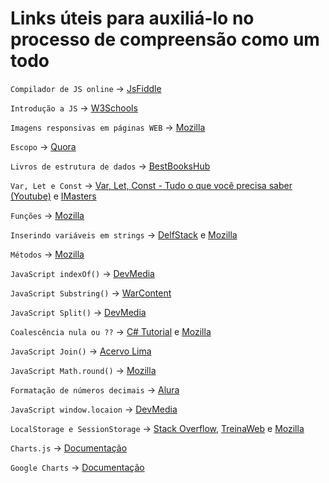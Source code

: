 # Links úteis para auxiliá-lo no processo de compreensão como um todo

`Compilador de JS online` -> [JsFiddle](https://jsfiddle.net/)

`Introdução a JS`  -> [W3Schools](https://www.w3schools.com/js/js_intro.asp)

`Imagens responsivas em páginas WEB` -> [Mozilla](https://developer.mozilla.org/pt-BR/docs/Learn/HTML/Multimedia_and_embedding/Responsive_images)

`Escopo` -> [Quora](https://pt.quora.com/O-que-%C3%A9-escopo-em-programa%C3%A7%C3%A3o)

`Livros de estrutura de dados` -> [BestBooksHub](https://bestbookshub.com/best-data-structures-books/)

`Var, Let e Const` -> [Var, Let, Const - Tudo o que você precisa saber
(Youtube)](https://www.youtube.com/watch?v=ZOx7iTnBqFQ) e [IMasters](https://imasters.com.br/front-end/o-que-e-o-let-no-javascript-es6)

`Funções` -> [Mozilla](https://developer.mozilla.org/pt-BR/docs/Web/JavaScript/Guide/Functions)

`Inserindo variáveis em strings` -> [DelfStack](https://www.delftstack.com/pt/howto/javascript/javascript-variable-in-string/) e [Mozilla](https://developer.mozilla.org/pt-BR/docs/Learn/JavaScript/First_steps/Strings)

`Métodos` -> [Mozilla](https://developer.mozilla.org/pt-BR/docs/Web/JavaScript/Reference/Functions/Method_definitions)

`JavaScript indexOf()` -> [DevMedia](https://www.devmedia.com.br/javascript-indexof-encontrando-a-posicao-de-um-caractere-ou-string/39422)

`JavaScript Substring()` -> [WarContent](https://warcontent.com/substring-javascript/~)

`JavaScript Split()` -> [DevMedia](https://www.devmedia.com.br/javascript-split-dividindo-separando-strings/39254)

`Coalescência nula ou ??` -> [C# Tutorial](https://csharp.net-tutorials.com/pt/397/operadores/operador-de-coalescencia-nula/) e [Mozilla](https://developer.mozilla.org/pt-BR/docs/Web/JavaScript/Reference/Operators/Nullish_coalescing_operator)

`JavaScript Join()` -> [Acervo Lima](https://acervolima.com/metodo-javascript-array-join/)

`JavaScript Math.round()` -> [Mozilla](https://developer.mozilla.org/pt-BR/docs/Web/JavaScript/Reference/Global_Objects/Math/round)

`Formatação de números decimais` -> [Alura](https://www.alura.com.br/artigos/formatando-numeros-no-javascript)

`JavaScript window.locaion` -> [DevMedia](https://www.devmedia.com.br/javascript-redirect-redirecionando-o-usuario-com-window-location/39809)

`LocalStorage e SessionStorage` -> [Stack Overflow](https://pt.stackoverflow.com/questions/19384/diferen%C3%A7as-entre-localstorage-vs-sessionstorage), [TreinaWeb](https://www.treinaweb.com.br/blog/quando-usar-sessionstorage-e-localstorage) e [Mozilla](https://developer.mozilla.org/pt-BR/docs/Web/API/Window/sessionStorage)

`Charts.js`  -> [Documentação](https://www.chartjs.org/)

`Google Charts` -> [Documentação](https://developers.google.com/chart)